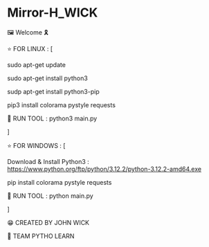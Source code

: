 # Mirror-H_WICK
🖼  Welcome 🎗

⭐ FOR LINUX : [

sudo apt-get update

sudo apt-get install python3

sudp apt-get install python3-pip

pip3 install colorama pystyle requests

🧨 RUN TOOL : python3 main.py

]

⭐ FOR WINDOWS : [

Download & Install Python3 : https://www.python.org/ftp/python/3.12.2/python-3.12.2-amd64.exe

pip install colorama pystyle requests

🧨 RUN TOOL : python main.py

]

😁 CREATED BY JOHN WICK

🍕 TEAM PYTHO LEARN
